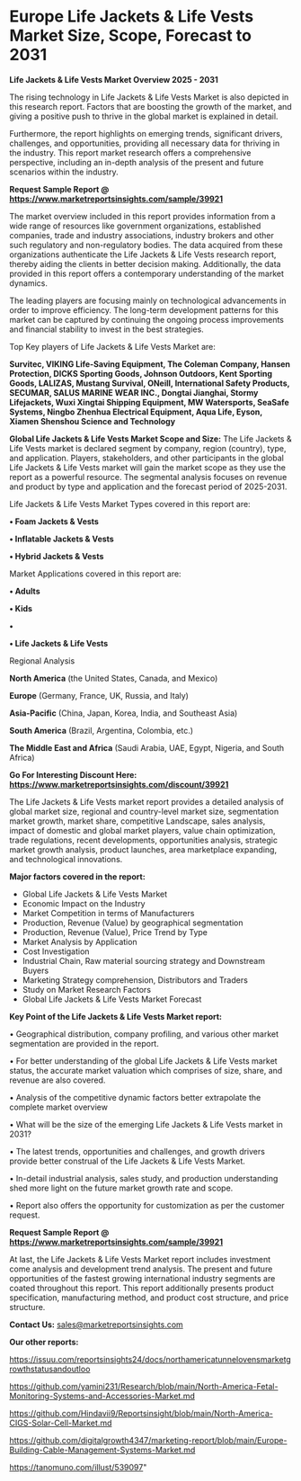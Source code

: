 # Europe Life Jackets & Life Vests Market Size, Scope, Forecast to 2031

<Strong> Life Jackets & Life Vests Market Overview 2025 - 2031</strong>

The rising technology in Life Jackets & Life Vests Market is also depicted in this research report. Factors that are boosting the growth of the market, and giving a positive push to thrive in the global market is explained in detail.

Furthermore, the report highlights on emerging trends, significant drivers, challenges, and opportunities, providing all necessary data for thriving in the industry. This report market research offers a comprehensive perspective, including an in-depth analysis of the present and future scenarios within the industry.

<strong>Request Sample Report @ <a href=https://www.marketreportsinsights.com/sample/39921>https://www.marketreportsinsights.com/sample/39921</a></strong>

The market overview included in this report provides information from a wide range of resources like government organizations, established companies, trade and industry associations, industry brokers and other such regulatory and non-regulatory bodies. The data acquired from these organizations authenticate the Life Jackets & Life Vests research report, thereby aiding the clients in better decision making. Additionally, the data provided in this report offers a contemporary understanding of the market dynamics.

The leading players are focusing mainly on technological advancements in order to improve efficiency. The long-term development patterns for this market can be captured by continuing the ongoing process improvements and financial stability to invest in the best strategies.

Top Key players of Life Jackets & Life Vests Market are:

<strong>Survitec, VIKING Life-Saving Equipment, The Coleman Company, Hansen Protection, DICKS Sporting Goods, Johnson Outdoors, Kent Sporting Goods, LALIZAS, Mustang Survival, ONeill, International Safety Products, SECUMAR, SALUS MARINE WEAR INC., Dongtai Jianghai, Stormy Lifejackets, Wuxi Xingtai Shipping Equipment, MW Watersports, SeaSafe Systems, Ningbo Zhenhua Electrical Equipment, Aqua Life, Eyson, Xiamen Shenshou Science and Technology</strong>

<strong><b>Global Life Jackets & Life Vests Market Scope and Size:</b></strong>
The Life Jackets & Life Vests market is declared segment by company, region (country), type, and application. Players, stakeholders, and other participants in the global Life Jackets & Life Vests market will gain the market scope as they use the report as a powerful resource. The segmental analysis focuses on revenue and product by type and application and the forecast period of 2025-2031.

Life Jackets & Life Vests Market Types covered in this report are:

<strong>•  Foam Jackets & Vests

•  Inflatable Jackets & Vests

•  Hybrid Jackets & Vests</strong>

Market Applications covered in this report are:

<strong>•  Adults

•  Kids

•  

•  Life Jackets & Life Vests</strong> 

Regional Analysis

<strong>North America</strong> (the United States, Canada, and Mexico)

<strong>Europe</strong> (Germany, France, UK, Russia, and Italy)

<strong>Asia-Pacific</strong> (China, Japan, Korea, India, and Southeast Asia)

<strong>South America</strong> (Brazil, Argentina, Colombia, etc.)

<strong>The Middle East and Africa</strong> (Saudi Arabia, UAE, Egypt, Nigeria, and South Africa)

<strong>Go For Interesting Discount Here: <a href=https://www.marketreportsinsights.com/discount/39921>https://www.marketreportsinsights.com/discount/39921</a></strong>

The Life Jackets & Life Vests market report provides a detailed analysis of global market size, regional and country-level market size, segmentation market growth, market share, competitive Landscape, sales analysis, impact of domestic and global market players, value chain optimization, trade regulations, recent developments, opportunities analysis, strategic market growth analysis, product launches, area marketplace expanding, and technological innovations.

<strong><b>Major factors covered in the report:</b></strong>
<ul>
  <li>Global Life Jackets & Life Vests Market </li>
  <li>Economic Impact on the Industry</li>
  <li>Market Competition in terms of Manufacturers</li>
  <li>Production, Revenue (Value) by geographical segmentation</li>
  <li>Production, Revenue (Value), Price Trend by Type</li>
  <li>Market Analysis by Application</li>
  <li>Cost Investigation</li>
  <li>Industrial Chain, Raw material sourcing strategy and Downstream Buyers</li>
  <li>Marketing Strategy comprehension, Distributors and Traders</li>
  <li>Study on Market Research Factors</li>
  <li>Global Life Jackets & Life Vests Market Forecast</li>
</ul>

<strong><b>Key Point of the Life Jackets & Life Vests Market report:</b></strong>

• Geographical distribution, company profiling, and various other market segmentation are provided in the report.

• For better understanding of the global Life Jackets & Life Vests market status, the accurate market valuation which comprises of size, share, and revenue are also covered.

• Analysis of the competitive dynamic factors better extrapolate the complete market overview

• What will be the size of the emerging Life Jackets & Life Vests market in 2031?

• The latest trends, opportunities and challenges, and growth drivers provide better construal of the Life Jackets & Life Vests Market.

• In-detail industrial analysis, sales study, and production understanding shed more light on the future market growth rate and scope.

• Report also offers the opportunity for customization as per the customer request.

<strong>Request Sample Report @ <a href=https://www.marketreportsinsights.com/sample/39921>https://www.marketreportsinsights.com/sample/39921</a></strong>

At last, the Life Jackets & Life Vests Market report includes investment come analysis and development trend analysis. The present and future opportunities of the fastest growing international industry segments are coated throughout this report. This report additionally presents product specification, manufacturing method, and product cost structure, and price structure.

<strong>Contact Us:</strong>
sales@marketreportsinsights.com

<strong>Our other reports:</strong>

<a href=https://issuu.com/reportsinsights24/docs/northamericatunnelovensmarketgrowthstatusandoutloo>https://issuu.com/reportsinsights24/docs/northamericatunnelovensmarketgrowthstatusandoutloo</a>

<a href=https://github.com/yamini231/Research/blob/main/North-America-Fetal-Monitoring-Systems-and-Accessories-Market.md>https://github.com/yamini231/Research/blob/main/North-America-Fetal-Monitoring-Systems-and-Accessories-Market.md</a>

<a href=https://github.com/Hindavii9/Reportsinsight/blob/main/North-America-CIGS-Solar-Cell-Market.md>https://github.com/Hindavii9/Reportsinsight/blob/main/North-America-CIGS-Solar-Cell-Market.md</a>

<a href=https://github.com/digitalgrowth4347/marketing-report/blob/main/Europe-Building-Cable-Management-Systems-Market.md>https://github.com/digitalgrowth4347/marketing-report/blob/main/Europe-Building-Cable-Management-Systems-Market.md</a>

<a href=https://tanomuno.com/illust/539097>https://tanomuno.com/illust/539097</a>"
